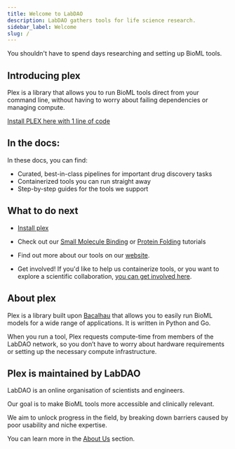 ```yaml
---
title: Welcome to LabDAO
description: LabDAO gathers tools for life science research.
sidebar_label: Welcome
slug: /
---
```


You shouldn't have to spend days researching and setting up BioML tools.

## Introducing plex
Plex is a library that allows you to run BioML tools direct from your command line, without having to worry about failing dependencies or managing compute.

[Install PLEX here with 1 line of code](quickstart/installation)

## In the docs:
In these docs, you can find:

- Curated, best-in-class pipelines for important drug discovery tasks
- Containerized tools you can run straight away
- Step-by-step guides for the tools we support

## What to do next

- [Install plex](quickstart/installation)

- Check out our [Small Molecule Binding](https://colab.research.google.com/drive/15nZrm5k9fMdAHfzpR1g_8TPIz9qgRoys?usp=sharing) or [Protein Folding](https://colab.research.google.com/drive/1312M2VOx_YpTFgy60ZYChgR9h3a7aorr?usp=sharing) tutorials

- Find out more about our tools on our [website](https://labdao.xyz/tools).

- Get involved! If you'd like to help us containerize tools, or you want to explore a scientific collaboration, [you can get involved here](../about-us/mission.md).

## About plex

Plex is a library built upon [Bacalhau](https://docs.bacalhau.org/) that allows you to easily run BioML models for a wide range of applications. It is written in Python and Go.

When you run a tool, Plex requests compute-time from members of the LabDAO network, so you don’t have to worry about hardware requirements or setting up the necessary compute infrastructure.

## Plex is maintained by LabDAO

LabDAO is an online organisation of scientists and engineers. 

Our goal is to make BioML tools more accessible and clinically relevant. 

We aim to unlock progress in the field, by breaking down barriers caused by poor usability and niche expertise.

You can learn more in the [About Us](../about-us/mission.md) section.



